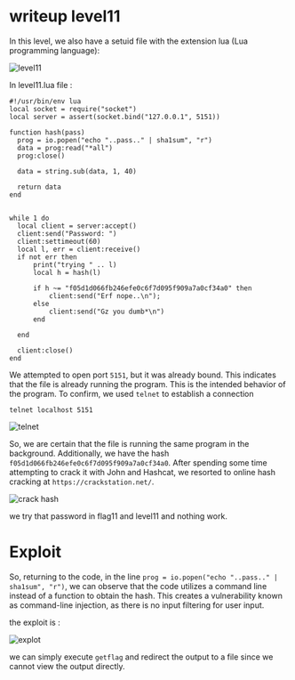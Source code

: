 # writeup level11


In this level, we also have a setuid file with the extension lua (Lua programming language):

![level11](https://cdn.discordapp.com/attachments/1164485225875783701/1195286630806859846/image.png?ex=65b3706c&is=65a0fb6c&hm=8fca8d4cb5e34438822fce938bc108f37e8c32c857f53eafd65f2bfb694d2349&)


In  level11.lua file :

```
#!/usr/bin/env lua
local socket = require("socket")
local server = assert(socket.bind("127.0.0.1", 5151))

function hash(pass)
  prog = io.popen("echo "..pass.." | sha1sum", "r")
  data = prog:read("*all")
  prog:close()

  data = string.sub(data, 1, 40)

  return data
end


while 1 do
  local client = server:accept()
  client:send("Password: ")
  client:settimeout(60)
  local l, err = client:receive()
  if not err then
      print("trying " .. l)
      local h = hash(l)

      if h ~= "f05d1d066fb246efe0c6f7d095f909a7a0cf34a0" then
          client:send("Erf nope..\n");
      else
          client:send("Gz you dumb*\n")
      end

  end

  client:close()
end
```

We attempted to open port `5151`, but it was already bound. This indicates that the file is already running the program. This is the intended behavior of the program. To confirm, we used `telnet` to establish a connection

```
telnet localhost 5151
```

![telnet](https://cdn.discordapp.com/attachments/1164485225875783701/1196089519628361850/image.png?ex=65b65c2b&is=65a3e72b&hm=fe5d48f5629ac26ca9e301a8421143b0b284c56181dbce95207d9fe04170ee98&)

So, we are certain that the file is running the same program in the background. Additionally, we have the hash `f05d1d066fb246efe0c6f7d095f909a7a0cf34a0`. After spending some time attempting to crack it with John and Hashcat, we resorted to online hash cracking at `https://crackstation.net/`.

![crack hash](https://cdn.discordapp.com/attachments/1164485225875783701/1196090883645374514/image.png?ex=65b65d70&is=65a3e870&hm=dcbbb88298450cf774e1ad07be02c61d9f100387dcd50a61cf1d2db6b2187295&)

we try that password in flag11 and level11 and nothing work.


# Exploit 

So, returning to the code, in the line `prog = io.popen("echo "..pass.." | sha1sum", "r")`, we can observe that the code utilizes a command line instead of a function to obtain the hash. This creates a vulnerability known as command-line injection, as there is no input filtering for user input.

the exploit is :

![explot](https://cdn.discordapp.com/attachments/1164485225875783701/1196093512807100466/image.png?ex=65b65fe3&is=65a3eae3&hm=bd3e5657aafe0a8a403b4172bb9c566682a163bc67dbbb795ad955fff11ad4b2&)

we can simply execute `getflag` and redirect the output to a file since we cannot view the output directly.